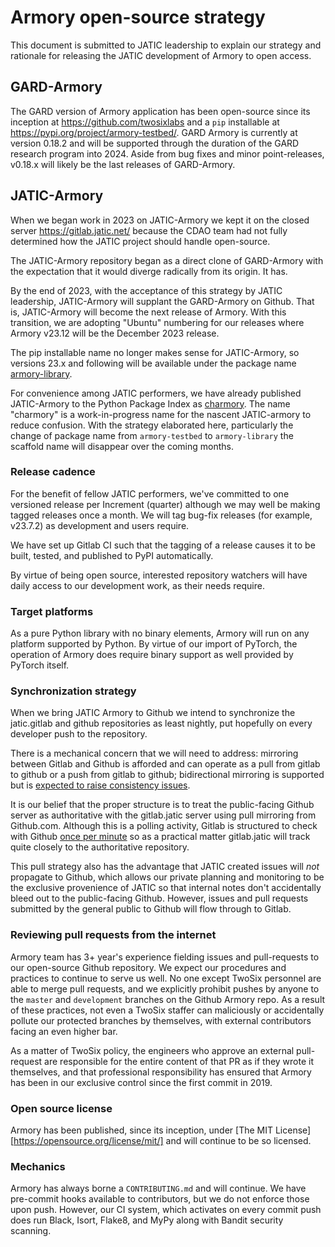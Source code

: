 # Armory open-source strategy

This document is submitted to JATIC leadership to explain our strategy and
rationale for releasing the JATIC development of Armory to open access.

## GARD-Armory

The GARD version of Armory application has been open-source since its inception at
https://github.com/twosixlabs and a `pip` installable at
https://pypi.org/project/armory-testbed/. GARD Armory is currently at version 0.18.2 and
will be supported through the duration of the GARD research program into 2024. Aside
from bug fixes and minor point-releases, v0.18.x will likely be the last releases of
GARD-Armory.

## JATIC-Armory

When we began work in 2023 on JATIC-Armory we kept it on the closed server
https://gitlab.jatic.net/ because the CDAO team had not fully determined how the JATIC
project should handle open-source.

The JATIC-Armory repository began as a direct clone of GARD-Armory with the expectation
that it would diverge radically from its origin. It has.

By the end of 2023, with the acceptance of this strategy by JATIC leadership,
JATIC-Armory will supplant the GARD-Armory on Github. That is, JATIC-Armory will
become the next release of Armory. With this transition, we are adopting "Ubuntu"
numbering for our releases where Armory v23.12 will be the December 2023 release.

The pip installable name no longer makes sense for JATIC-Armory, so versions 23.x and
following will be available under the package name
[armory-library](https://pypi.org/project/armory-library/).

For convenience among JATIC performers, we have already published JATIC-Armory
to the Python Package Index as [charmory](https://pypi.org/project/charmory/).
The name "charmory" is a work-in-progress name for the nascent JATIC-armory
to reduce confusion. With the strategy elaborated here, particularly the
change of package name from `armory-testbed` to `armory-library` the scaffold
name will disappear over the coming months.

### Release cadence

For the benefit of fellow JATIC performers, we've committed to one versioned
release per Increment (quarter) although we may well be making tagged releases
once a month. We will tag bug-fix releases (for example, v23.7.2) as development
and users require.

We have set up Gitlab CI such that the tagging of a release causes it to be
built, tested, and published to PyPI automatically.

By virtue of being open source, interested repository watchers will have
daily access to our development work, as their needs require.

### Target platforms

As a pure Python library with no binary elements, Armory will run on any
platform supported by Python. By virtue of our import of PyTorch, the
operation of Armory does require binary support as well provided by PyTorch
itself.

### Synchronization strategy

When we bring JATIC Armory to Github we intend to synchronize the jatic.gitlab
and github repositories as least nightly, put hopefully on every developer
push to the repository.

There is a mechanical concern that we will need to address: mirroring between
Gitlab and Github is afforded and can operate as a pull from gitlab to github
or a push from gitlab to github; bidirectional mirroring is supported
but is [expected to raise consistency issues][gitlab-bidirectional].

It is our belief that the proper structure is to treat the public-facing
Github server as authoritative with the gitlab.jatic server using pull mirroring
from Github.com. Although this is a polling activity, Gitlab is structured
to check with Github [once per minute][gitlab-pull] so as a practical
matter gitlab.jatic will track quite closely to the authoritative repository.

This pull strategy also has the advantage that JATIC created issues will _not_
propagate to Github, which allows our private planning and monitoring
to be the exclusive provenience of JATIC so that internal notes don't
accidentally bleed out to the public-facing Github. However, issues and
pull requests submitted by the general public to Github will flow through
to Gitlab.

### Reviewing pull requests from the internet

Armory team has 3+ year's experience fielding issues and pull-requests
to our open-source Github repository. We expect our procedures and practices
to continue to serve us well. No one except TwoSix personnel are able
to merge pull requests, and we explicitly prohibit pushes by anyone
to the `master` and `development` branches on the Github Armory repo.
As a result of these practices, not even a TwoSix staffer can maliciously
or accidentally pollute our protected branches by themselves, with external
contributors facing an even higher bar.

As a matter of TwoSix policy, the engineers who approve an external pull-request
are responsible for the entire content of that PR as if they wrote it themselves,
and that professional responsibility has ensured that Armory has been in
our exclusive control since the first commit in 2019.

### Open source license

Armory has been published, since its inception, under [The MIT
License][https://opensource.org/license/mit/] and will continue to be so licensed.

### Mechanics

Armory has always borne a `CONTRIBUTING.md` and will continue. We
have pre-commit hooks available to contributors, but we do not enforce those
upon push. However, our CI system, which activates on every commit push
does run Black, Isort, Flake8, and MyPy along with Bandit security scanning.



[gitlab-bidirectional]: https://gitlab.jatic.net/help/user/project/repository/mirror/bidirectional.md
[gitlab-pull]: https://gitlab.jatic.net/help/user/project/repository/mirror/pull.md
